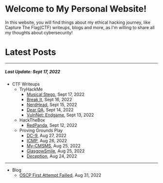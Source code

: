 # Welcome to My Personal Website!

In this website, you will find things about my ethical hacking journey, like Capture The Flag(CTF) writeups, blogs and more, as I'm willing to share all my thoughts about cybersecurity!

# Latest Posts

* * *
##### Last Update: Sept 17, 2022

- CTF Writeups
	- TryHackMe
		- [Musical Stego](https://siunam321.github.io/ctf/tryhackme/Musical-Stego/), Sept 17, 2022
		- [Break It](https://siunam321.github.io/ctf/tryhackme/Break-It/), Sept 16, 2022
		- [NerdHead](https://siunam321.github.io/ctf/tryhackme/NerdHead/), Sept 15, 2022
		- [Dear QA](https://siunam321.github.io/ctf/tryhackme/Dear-QA/), Sept 14, 2022
		- [VulnNet: Endgame](https://siunam321.github.io/ctf/tryhackme/VulnNet-Endgame/), Sept 13, 2022
	- HackTheBox
		- [RedPanda](https://siunam321.github.io/ctf/hackthebox/RedPanda/), Sept 12, 2022
	- Proving Grounds Play
		- [DC-9](https://siunam321.github.io/ctf/pgplay/DC-9/), Aug 27, 2022
		- [ICMP](https://siunam321.github.io/ctf/pgplay/ICMP/), Aug 26, 2022
		- [My-CMSMS](https://siunam321.github.io/ctf/pgplay/My-CMSMS/), Aug 25, 2022
		- [GlasgowSmile](https://siunam321.github.io/ctf/pgplay/GlasgowSmile/), Aug 25, 2022
		- [Deception](https://siunam321.github.io/ctf/pgplay/Deception/), Aug 24, 2022

* * *
- Blog
	- [OSCP First Attempt Failled](https://siunam321.github.io/blog/2022-08-31-OSCP-First-Attempt-Failled), Aug 31, 2022

